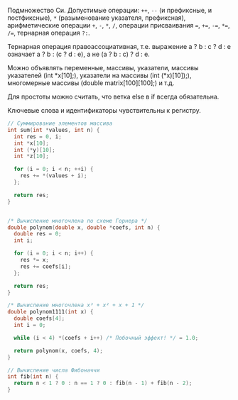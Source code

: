 Подмножество Си.
Допустимые операции: `++`, `--` (и префиксные, и постфиксные), `*` 
(разыменование указателя, префиксная), арифметические операции `+`, `-`, `*`, `/`, 
операции присваивания `=`, `+=`, `-=`, `*=`, `/=`, тернарная операция `?:`.

Тернарная операция правоассоциативная, т.е. выражение a ? b : c ? d : e 
означает a ? b : (c ? d : e), а не (a ? b : c) ? d : e.

Можно объявлять переменные, массивы, указатели, массивы указателей 
(int *x[10];), указатели на массивы (int (*x)[10]);), 
многомерные массивы (double matrix[100][100];) и т.д.

Для простоты можно считать, что ветка else в if всегда обязательна.

Ключевые слова и идентификаторы чувствительны к регистру.

```C
// Суммирование элементов массива
int sum(int *values, int n) {
  int res = 0, i;
  int *x[10];
  int (*y)[10];
  int *z[10];

  for (i = 0; i < n; ++i) {
    res += *(values + i);
  };

  return res;
}


/* Вычисление многочлена по схеме Горнера */
double polynom(double x, double *coefs, int n) {
  double res = 0;
  int i;

  for (i = 0; i < n; i++) {
    res *= x;
    res += coefs[i];
  };

  return res;
}

/* Вычисление многочлена x³ + x² + x + 1 */
double polynom1111(int x) {
  double coefs[4];
  int i = 0;

  while (i < 4) *(coefs + i++) /* Побочный эффект! */ = 1.0;

  return polynom(x, coefs, 4);
}

// Вычисление числа Фибоначчи
int fib(int n) {
  return n < 1 ? 0 : n == 1 ? 0 : fib(n - 1) + fib(n - 2);
}

```
